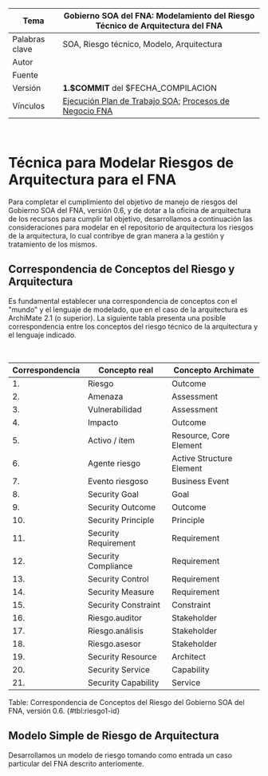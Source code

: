 
| Tema           | Gobierno SOA del FNA: **Modelamiento del Riesgo Técnico de Arquitectura del FNA** |
|----------------|---------------------------------------------------------------|
| Palabras clave | SOA, Riesgo técnico, Modelo, Arquitectura                     |
| Autor          |                                                               |
| Fuente         |                                                               |
| Versión        | **1.$COMMIT** del $FECHA_COMPILACION                          |
| Vínculos       | [Ejecución Plan de Trabajo SOA](onenote:#N001d.sharepoint.com); [Procesos de Negocio FNA](onenote:#N003a.com)|

<br>

# Técnica para Modelar Riesgos de Arquitectura para el FNA
Para completar el cumplimiento del objetivo de manejo de riesgos del Gobierno SOA del FNA, versión 0.6, y de dotar a la oficina de arquitectura de los recursos para cumplir tal objetivo, desarrollamos a continuación las consideraciones para modelar en el repositorio de arquitectura los riesgos de la arquitectura, lo cual contribye de gran manera a la gestión y tratamiento de los mismos.

## Correspondencia de Conceptos del Riesgo y Arquitectura
Es fundamental establecer una correspondencia de conceptos con el "mundo" y el lenguaje de modelado, que en el caso de la arquitectura es ArchiMate 2.1 (o superior). La siguiente tabla presenta una posible correspondencia entre los conceptos del riesgo técnico de la arquitectura y el lenguaje indicado.

<br>

| Correspondencia | Concepto real        | Concepto Archimate       |
|-----------------|----------------------|--------------------------|
|  1.             | Riesgo               | Outcome                  |
|  2.             | Amenaza              | Assessment               |
|  3.             | Vulnerabilidad       | Assessment               |
|  4.             | Impacto              | Outcome                  |
|  5.             | Activo / ítem        | Resource, Core Element   |
|  6.             | Agente riesgo        | Active Structure Element |
|  7.             | Evento riesgoso      | Business Event           |
|  8.             | Security Goal        | Goal                     |
|  9.             | Security Outcome     | Outcome                  |
|  10.            | Security Principle   | Principle                |
|  11.            | Security Requirement | Requirement              |
|  12.            | Security Compliance  | Requirement              |
|  13.            | Security Control     | Requirement              |
|  14.            | Security Measure     | Requirement              |
|  15.            | Security Constraint  | Constraint               |
|  16.            | Riesgo.auditor       | Stakeholder              |
|  17.            | Riesgo.análisis      | Stakeholder              |
|  18.            | Riesgo.asesor        | Stakeholder              |
|  19.            | Security Resource    | Architect                |
|  20.            | Security Service     | Capability               |
|  21.            | Security Capability  | Service                  |

Table: Correspondencia de Conceptos del Riesgo del Gobierno SOA del FNA, versión 0.6. {#tbl:riesgo1-id}

## Modelo Simple de Riesgo de Arquitectura
Desarrollamos un modelo de riesgo tomando como entrada un caso particular del FNA descrito anteriomente.

